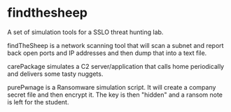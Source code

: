 # findthesheep
A set of simulation tools for a SSLO threat hunting lab.

findTheSheep is a network scanning tool that will scan a subnet and report back open ports and IP addresses and then dump that into a text file.

carePackage simulates a C2 server/application that calls home periodically and delivers some tasty nuggets.

purePwnage is a Ransomware simulation script. It will create a company secret file and then encrypt it. The key is then "hidden" and a ransom note is left for the student.
